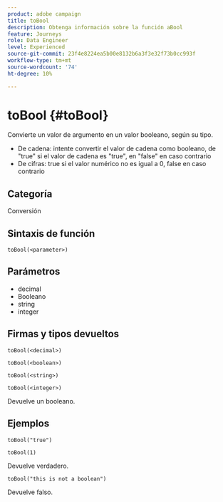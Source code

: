 ```yaml
---
product: adobe campaign
title: toBool
description: Obtenga información sobre la función aBool
feature: Journeys
role: Data Engineer
level: Experienced
source-git-commit: 23f4e8224ea5b00e8132b6a3f3e32f73b0cc993f
workflow-type: tm+mt
source-wordcount: '74'
ht-degree: 10%

---
```


# toBool {#toBool}

Convierte un valor de argumento en un valor booleano, según su tipo.

* De cadena: intente convertir el valor de cadena como booleano, de &quot;true&quot; si el valor de cadena es &quot;true&quot;, en &quot;false&quot; en caso contrario
* De cifras: true si el valor numérico no es igual a 0, false en caso contrario

## Categoría

Conversión

## Sintaxis de función

`toBool(<parameter>)`

## Parámetros

* decimal
* Booleano
* string
* integer

## Firmas y tipos devueltos

`toBool(<decimal>)`

`toBool(<boolean>)`

`toBool(<string>)`

`toBool(<integer>)`

Devuelve un booleano.

## Ejemplos

`toBool("true")`

`toBool(1)`

Devuelve verdadero.

`toBool("this is not a boolean")`

Devuelve falso.
